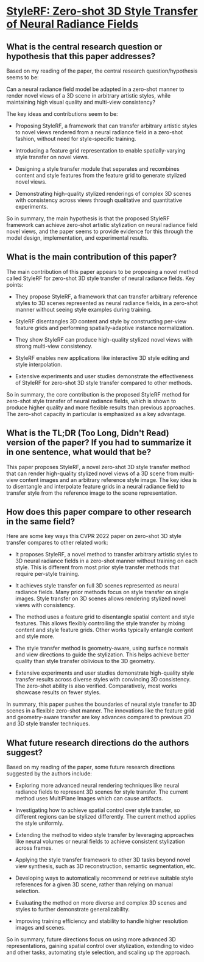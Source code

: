 # [StyleRF: Zero-shot 3D Style Transfer of Neural Radiance Fields](https://arxiv.org/abs/2303.10598)

## What is the central research question or hypothesis that this paper addresses?

 Based on my reading of the paper, the central research question/hypothesis seems to be:

Can a neural radiance field model be adapted in a zero-shot manner to render novel views of a 3D scene in arbitrary artistic styles, while maintaining high visual quality and multi-view consistency? 

The key ideas and contributions seem to be:

- Proposing StyleRF, a framework that can transfer arbitrary artistic styles to novel views rendered from a neural radiance field in a zero-shot fashion, without need for style-specific training.

- Introducing a feature grid representation to enable spatially-varying style transfer on novel views. 

- Designing a style transfer module that separates and recombines content and style features from the feature grid to generate stylized novel views.

- Demonstrating high-quality stylized renderings of complex 3D scenes with consistency across views through qualitative and quantitative experiments.

So in summary, the main hypothesis is that the proposed StyleRF framework can achieve zero-shot artistic stylization on neural radiance field novel views, and the paper seems to provide evidence for this through the model design, implementation, and experimental results.


## What is the main contribution of this paper?

 The main contribution of this paper appears to be proposing a novel method called StyleRF for zero-shot 3D style transfer of neural radiance fields. Key points:

- They propose StyleRF, a framework that can transfer arbitrary reference styles to 3D scenes represented as neural radiance fields, in a zero-shot manner without seeing style examples during training.

- StyleRF disentangles 3D content and style by constructing per-view feature grids and performing spatially-adaptive instance normalization. 

- They show StyleRF can produce high-quality stylized novel views with strong multi-view consistency.

- StyleRF enables new applications like interactive 3D style editing and style interpolation. 

- Extensive experiments and user studies demonstrate the effectiveness of StyleRF for zero-shot 3D style transfer compared to other methods.

So in summary, the core contribution is the proposed StyleRF method for zero-shot style transfer of neural radiance fields, which is shown to produce higher quality and more flexible results than previous approaches. The zero-shot capacity in particular is emphasized as a key advantage.


## What is the TL;DR (Too Long, Didn't Read) version of the paper? If you had to summarize it in one sentence, what would that be?

 This paper proposes StyleRF, a novel zero-shot 3D style transfer method that can render high-quality stylized novel views of a 3D scene from multi-view content images and an arbitrary reference style image. The key idea is to disentangle and interpolate feature grids in a neural radiance field to transfer style from the reference image to the scene representation.


## How does this paper compare to other research in the same field?

 Here are some key ways this CVPR 2022 paper on zero-shot 3D style transfer compares to other related work:

- It proposes StyleRF, a novel method to transfer arbitrary artistic styles to 3D neural radiance fields in a zero-shot manner without training on each style. This is different from most prior style transfer methods that require per-style training.

- It achieves style transfer on full 3D scenes represented as neural radiance fields. Many prior methods focus on style transfer on single images. Style transfer on 3D scenes allows rendering stylized novel views with consistency.

- The method uses a feature grid to disentangle spatial content and style features. This allows flexibly controlling the style transfer by mixing content and style feature grids. Other works typically entangle content and style more.

- The style transfer method is geometry-aware, using surface normals and view directions to guide the stylization. This helps achieve better quality than style transfer oblivious to the 3D geometry.

- Extensive experiments and user studies demonstrate high-quality style transfer results across diverse styles with convincing 3D consistency. The zero-shot ability is also verified. Comparatively, most works showcase results on fewer styles.

In summary, this paper pushes the boundaries of neural style transfer to 3D scenes in a flexible zero-shot manner. The innovations like the feature grid and geometry-aware transfer are key advances compared to previous 2D and 3D style transfer techniques.


## What future research directions do the authors suggest?

 Based on my reading of the paper, some future research directions suggested by the authors include:

- Exploring more advanced neural rendering techniques like neural radiance fields to represent 3D scenes for style transfer. The current method uses MultiPlane Images which can cause artifacts.

- Investigating how to achieve spatial control over style transfer, so different regions can be stylized differently. The current method applies the style uniformly. 

- Extending the method to video style transfer by leveraging approaches like neural volumes or neural fields to achieve consistent stylization across frames.

- Applying the style transfer framework to other 3D tasks beyond novel view synthesis, such as 3D reconstruction, semantic segmentation, etc.

- Developing ways to automatically recommend or retrieve suitable style references for a given 3D scene, rather than relying on manual selection.

- Evaluating the method on more diverse and complex 3D scenes and styles to further demonstrate generalizability.

- Improving training efficiency and stability to handle higher resolution images and scenes.

So in summary, future directions focus on using more advanced 3D representations, gaining spatial control over stylization, extending to video and other tasks, automating style selection, and scaling up the approach.
